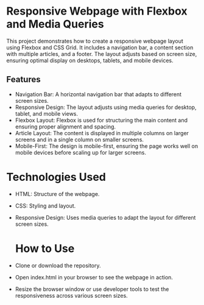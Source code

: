 # Responsive Webpage with Flexbox and Media Queries
This project demonstrates how to create a responsive webpage layout using Flexbox and CSS Grid. It includes a navigation bar, a content section with multiple articles, and a footer. The layout adjusts based on screen size, ensuring optimal display on desktops, tablets, and mobile devices.

## Features

- Navigation Bar: A horizontal navigation bar that adapts to different screen sizes.
- Responsive Design: The layout adjusts using media queries for desktop, tablet, and mobile views.
- Flexbox Layout: Flexbox is used for structuring the main content and ensuring proper alignment and spacing.
- Article Layout: The content is displayed in multiple columns on larger screens and in a single column on smaller screens.
- Mobile-First: The design is mobile-first, ensuring the page works well on mobile devices before scaling up for larger screens.

# Technologies Used

- HTML: Structure of the webpage.
- CSS: Styling and layout.
- Responsive Design: Uses media queries to adapt the layout for different screen sizes.

  # How to Use

- Clone or download the repository.
- Open index.html in your browser to see the webpage in action.
- Resize the browser window or use developer tools to test the responsiveness across various screen sizes.


